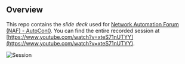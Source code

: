 ## Overview
This repo contains the _slide deck_ used for [Network Automation Forum (NAF) - AutoCon0]([https://](https://networkautomation.forum/)). You can find the entire recorded session at [https://www.youtube.com/watch?v=xteS71nUTYY](https://www.youtube.com/watch?v=xteS71nUTYY).

![Session](./session.png)